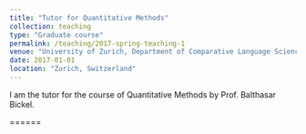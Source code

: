 ```yaml
---
title: "Tutor for Quantitative Methods"
collection: teaching
type: "Graduate course"
permalink: /teaching/2017-spring-teaching-1
venue: "University of Zurich, Department of Comparative Language Science"
date: 2017-01-01
location: "Zurich, Switzerland"
---
```


I am the tutor for the course of Quantitative Methods by Prof. Balthasar Bickel.


======
